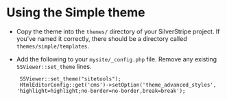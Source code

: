 # Using the Simple theme

 * Copy the theme into the `themes/` directory of your SilverStripe project.  If you've named it correctly, there should be a directory called `themes/simple/templates`.
 
 * Add the following to your `mysite/_config.php` file.  Remove any existing `SSViewer::set_theme` lines.

		SSViewer::set_theme("sitetools");
		HtmlEditorConfig::get('cms')->setOption('theme_advanced_styles', 'highlight=highlight;no-border=no-border,break=break');
